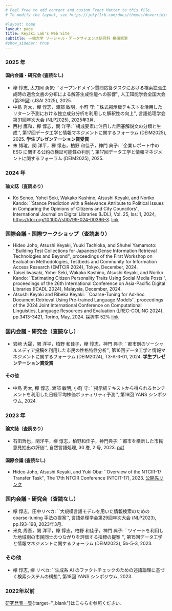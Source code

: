 ```yaml
---
# Feel free to add content and custom Front Matter to this file.
# To modify the layout, see https://jekyllrb.com/docs/themes/#overriding-theme-defaults

#layout: home
layout: page
title: Keyaki Lab's Web Site
subtitle: 一橋大学 ソーシャル・データサイエンス研究科 欅研究室
#show_sidebar: true
---
```

### 2025 年
#### 国内会議・研究会 (査読なし)
- 欅 惇志, 太刀岡 勇気: ``オープンドメイン質問応答タスクにおける検索拡張生成時の適合文書の分布による解答生成性能への影響'', 人工知能学会全国大会 (第39回) (JSAI 2025), 2025.
- 中島 秀太，欅 惇志，渡部 敏明，小町 守: ``株式掲示板テキストを活用したリターン予測における独立成分分析を利用した解釈性の向上'', 言語処理学会第31回年次大会 (NLP2025), 2025年3月.
- 西村 鷹和，欅 惇志，関 洋平: ``構成要素に注目した囲碁解説文の分類と生成'', 第17回データ工学と情報マネジメントに関するフォーラム (DEIM2025), 2025. **学生プレゼンテーション賞受賞**
- 朱 博瑄，関 洋平，欅 惇志，柏野 和佳子，神門 典子: ``企業レポート中の ESG に関する公約の検証可能性の判別'', 第17回データ工学と情報マネジメントに関するフォーラム (DEIM2025), 2025.

### 2024 年
#### 論文誌（査読あり）
- Ko Senoo, Yohei Seki, Wakako Kashino, Atsushi Keyaki, and Noriko Kando: ``Stance Prediction with a Relevance Attribute to Political Issues in Comparing the Opinions of Citizens and City Councilors'', International Journal on Digital Libraries (IJDL), Vol. 25, Iss: 1, 2024, https://doi.org/10.1007/s00799-024-00396-3. [link](https://link.springer.com/epdf/10.1007/s00799-024-00396-3?sharing_token=WqQ1-UpnhFJTuCDDvs5fMfe4RwlQNchNByi7wbcMAY5-ilQdfsaIQ6cVtDrcPWOLAKNwtl4hgc1EcJzvfKkria7tMCEYEm3zGNrudf9pz00vLsuj3ILmggGzzZqJmutAJYINx-t9Ji3swUPmI6S-m0YNsR5AyuzTxHi2anyT_aU%3D)

### 国際会議・国際ワークショップ（査読あり）
- Hideo Joho, Atsushi Keyaki, Yuuki Tachioka, and Shuhei Yamamoto: ``Building Test Collections for Japanese Dense Information Retrieval Technologies and Beyond'', proceedings of the First Workshop on Evaluation Methodologies, Testbeds and Community for Information Access Research (EMTCIR 2024), Tokyo, December, 2024.
- Taisei Iwasaki, Yohei Seki, Wakako Kashino, Atsushi Keyaki, and Noriko Kando: ``Estimating Citizen Personality Traits Using Social Media Posts'', proceedings of the 26th International Conference on Asia-Pacific Digital Libraries (ICADL 2024), Malaysia, December, 2024.
- Atsushi Keyaki and Ribeka Keyaki: ``Coarse-Tuning for Ad-hoc Document Retrieval Using Pre-trained Language Models'', proceedings of the 2024 Joint International Conference on Computational Linguistics, Language Resources and Evaluation (LREC-COLING 2024), pp.3413–3421, Torino, May, 2024. 採択率 52% [link](https://aclanthology.org/2024.lrec-main.303.pdf)

### 国内会議・研究会（査読なし）
- 岩﨑 大晟，関 洋平，柏野 和佳子，欅 惇志，神門 典子: ``都市別のソーシャルメディア投稿を利用した市民の性格特性分析'', 第16回データ工学と情報マネジメントに関するフォーラム (DEIM2024), T3-A-3-01, 2024. **学生プレゼンテーション賞受賞**

#### その他
- 中島 秀太, 欅 惇志, 渡部 敏明, 小町 守: ``掲示板テキストから得られるセンチメントを利用した日経平均株価ボラティリティ予測'', 第19回 YANS シンポジウム, 2024.

### 2023 年
#### 論文誌（査読あり）
- 石田哲也，関洋平，欅 惇志，柏野和佳子，神門典子: ``都市を横断した市民意見抽出の評価'', 自然言語処理, 30 巻, 2 号, 2023. [pdf](https://www.jstage.jst.go.jp/article/jnlp/30/2/30_586/_pdf/-char/ja)

#### 国際会議 (査読なし)
- Hideo Joho, Atsushi Keyaki, and Yuki Oba: ``Overview of the NTCIR-17 Transfer Task'', The 17th NTCIR Conference (NTCIT-17), 2023. [公開先リンク](https://research.nii.ac.jp/ntcir/workshop/OnlineProceedings17/pdf/ntcir/01-NTCIR17-OV-TRANSFER-JohoH.pdf)

### 国内会議・研究会（査読なし）
- 欅 惇志，田中リベカ: ``大規模言語モデルを用いた情報検索のための coarse-tuning 手法の提案'', 言語処理学会第29回年次大会 (NLP2023), pp.193-198, 2023年3月.
- 米丸 周吾，関 洋平，欅 惇志，柏野 和佳子，神門 典子: ``ツイートを利用した地域別の市民同士のつながりを評価する指標の提案 '', 第15回データ工学と情報マネジメントに関するフォーラム (DEIM2023), 5b-5-3, 2023.

### その他
- 欅 惇志, 欅 リベカ: ``生成系 AI のファクトチェックのための述語論理に基づく検索システムの構想'', 第18回 YANS シンポジウム, 2023.

### 2022年以前
[研究発表一覧](https://www.keyakkie.com/%E6%A5%AD%E7%B8%BE){:target="_blank"}はこちらを参照ください．
